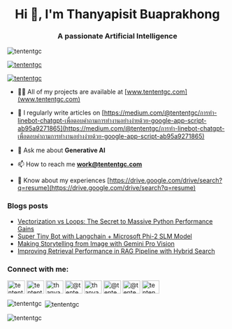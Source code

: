 <h1 align="center">Hi 👋, I'm Thanyapisit Buaprakhong</h1>
<h3 align="center">A passionate Artificial Intelligence</h3>

<p align="left"> <img src="https://komarev.com/ghpvc/?username=tententgc&label=Profile%20views&color=0e75b6&style=flat" alt="tententgc" /> </p>

<p align="left"> <a href="https://github.com/ryo-ma/github-profile-trophy"><img src="https://github-profile-trophy.vercel.app/?username=tententgc" alt="tententgc" /></a> </p>

<p align="left"> <a href="https://twitter.com/tententgc" target="blank"><img src="https://img.shields.io/twitter/follow/tententgc?logo=twitter&style=for-the-badge" alt="tententgc" /></a> </p>



- 👨‍💻 All of my projects are available at [www.tententgc.com](www.tententgc.com)

- 📝 I regularly write articles on [https://medium.com/@tententgc/การทำ-linebot-chatgpt-เพื่อตอบคำถามการทำงานอย่างง่ายด้วย-google-app-script-ab95a9271865](https://medium.com/@tententgc/การทำ-linebot-chatgpt-เพื่อตอบคำถามการทำงานอย่างง่ายด้วย-google-app-script-ab95a9271865)

- 💬 Ask me about **Generative AI**

- 📫 How to reach me **work@tententgc.com**

- 📄 Know about my experiences [https://drive.google.com/drive/search?q=resume](https://drive.google.com/drive/search?q=resume)

### Blogs posts
<!-- BLOG-POST-LIST:START -->
- [Vectorization vs Loops: The Secret to Massive Python Performance Gains](https://medium.com/@tententgc/vectorization-vs-loops-the-secret-to-massive-python-performance-gains-af8a4ac17234?source=rss-7c18b421cb41------2)
- [Super Tiny Bot with Langchain + Microsoft Phi-2 SLM Model](https://medium.com/@tententgc/super-tiny-bot-with-langchain-microsoft-phi-2-slm-model-791b4f6b516e?source=rss-7c18b421cb41------2)
- [Making Storytelling from Image with Gemini Pro Vision](https://medium.com/@tententgc/making-storytelling-from-image-with-gemini-pro-vision-cf492374cb41?source=rss-7c18b421cb41------2)
- [Improving Retrieval Performance in RAG Pipeline with Hybrid Search](https://medium.com/@tententgc/%E0%B9%80%E0%B8%9E%E0%B8%B4%E0%B9%88%E0%B8%A1-retrieval-performance-%E0%B9%83%E0%B8%99-rag-pipeline-%E0%B8%94%E0%B9%89%E0%B8%A7%E0%B8%A2-hybrid-search-58230f3487d4?source=rss-7c18b421cb41------2)
<!-- BLOG-POST-LIST:END -->

<h3 align="left">Connect with me:</h3>
<p align="left">
<a href="https://dev.to/tententgc" target="blank"><img align="center" src="https://raw.githubusercontent.com/rahuldkjain/github-profile-readme-generator/master/src/images/icons/Social/devto.svg" alt="tententgc" height="30" width="40" /></a>
<a href="https://twitter.com/tententgc" target="blank"><img align="center" src="https://raw.githubusercontent.com/rahuldkjain/github-profile-readme-generator/master/src/images/icons/Social/twitter.svg" alt="tententgc" height="30" width="40" /></a>
<a href="https://linkedin.com/in/thanyapisit-buaprakhong-bb0143184" target="blank"><img align="center" src="https://raw.githubusercontent.com/rahuldkjain/github-profile-readme-generator/master/src/images/icons/Social/linked-in-alt.svg" alt="thanyapisit-buaprakhong-bb0143184" height="30" width="40" /></a>
<a href="https://kaggle.com/@tententgc" target="blank"><img align="center" src="https://raw.githubusercontent.com/rahuldkjain/github-profile-readme-generator/master/src/images/icons/Social/kaggle.svg" alt="@tententgc" height="30" width="40" /></a>
<a href="https://fb.com/thanyapisit tenten buaprakhong" target="blank"><img align="center" src="https://raw.githubusercontent.com/rahuldkjain/github-profile-readme-generator/master/src/images/icons/Social/facebook.svg" alt="thanyapisit tenten buaprakhong" height="30" width="40" /></a>
<a href="https://instagram.com/@tenten_tgc" target="blank"><img align="center" src="https://raw.githubusercontent.com/rahuldkjain/github-profile-readme-generator/master/src/images/icons/Social/instagram.svg" alt="@tenten_tgc" height="30" width="40" /></a>
<a href="https://medium.com/@tententgc" target="blank"><img align="center" src="https://raw.githubusercontent.com/rahuldkjain/github-profile-readme-generator/master/src/images/icons/Social/medium.svg" alt="@tententgc" height="30" width="40" /></a>
<a href="https://www.leetcode.com/tentenpccp20" target="blank"><img align="center" src="https://raw.githubusercontent.com/rahuldkjain/github-profile-readme-generator/master/src/images/icons/Social/leet-code.svg" alt="tentenpccp20" height="30" width="40" /></a>
</p>


<p><img align="left" src="https://github-readme-stats.vercel.app/api/top-langs?username=tententgc&show_icons=true&locale=en&layout=compact" alt="tententgc" /></p>

<p>&nbsp;<img align="center" src="https://github-readme-stats.vercel.app/api?username=tententgc&show_icons=true&locale=en" alt="tententgc" /></p>

<p><img align="center" src="https://github-readme-streak-stats.herokuapp.com/?user=tententgc&" alt="tententgc" /></p>

